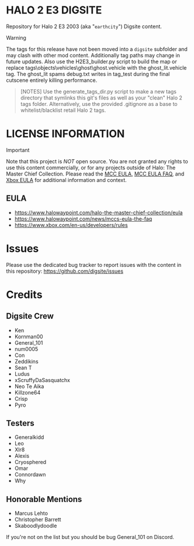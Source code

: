 # HALO 2 E3 DIGSITE
Repository for Halo 2 E3 2003 (aka "`earthcity`") Digsite content.

> [!WARNING]
> The tags for this release have not been moved into a `digsite` subfolder and may clash with other mod content. Additionally tag paths may change in future updates. Also use the H2E3_builder.py script to build the map or replace tags\objects\vehicles\ghost\ghost.vehicle with the ghost_lit.vehicle tag. The ghost_lit spams debug.txt writes in tag_test during the final cutscene entirely killing performance. 

> [NOTES]
> Use the generate_tags_dir.py script to make a new tags directory that symlinks this git's files as well as your "clean" Halo 2 tags folder. Alternatively, use the provided .gitignore as a base to whitelist/blacklist retail Halo 2 tags.

# LICENSE INFORMATION
> [!IMPORTANT]
> Note that this project is *NOT* open source. You are not granted any rights to use this content commercially, or for any projects outside of Halo: The Master Chief Collection. Please read the [MCC EULA](https://www.halowaypoint.com/halo-the-master-chief-collection/eula), [MCC EULA FAQ](https://www.halowaypoint.com/news/mccs-eula-the-faq), and [Xbox EULA]( https://www.xbox.com/en-us/developers/rules) for additional information and context.

## EULA
* https://www.halowaypoint.com/halo-the-master-chief-collection/eula
* https://www.halowaypoint.com/news/mccs-eula-the-faq
* https://www.xbox.com/en-us/developers/rules

# Issues

Please use the dedicated bug tracker to report issues with the content in this repository: https://github.com/digsite/issues

# Credits
## Digsite Crew
* Ken
* Kornman00
* General_101
* num0005
* Con
* Zeddikins
* Sean T 
* Ludus
* xScruffyDaSasquatchx
* Neo Te Aika
* Killzone64
* Crisp
* Pyro

## Testers
* Generalkidd
* Leo
* Xlr8
* Alexis
* Cryosphered
* Omar
* Connordawn
* Why

## Honorable Mentions
* Marcus Lehto
* Christopher Barrett
* Skaboodlydoodle

If you're not on the list but you should be bug General_101 on Discord.
